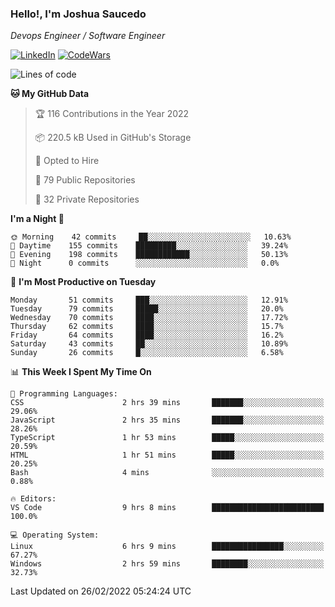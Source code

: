 ### Hello!, I'm Joshua Saucedo
*Devops Engineer / Software Engineer*  

[![LinkedIn](https://img.shields.io/badge/LinkedIn-0073b1?logo=linkedin&style=flat-square&logoColor=white)](https://www.linkedin.com/in/joshua-nathanael-saucedo-uriarte-bb0336169/)
[![CodeWars](https://www.codewars.com/users/joshuansu0897/badges/micro)](https://www.codewars.com/users/joshuansu0897)

<!--START_SECTION:waka-->
![Lines of code](https://img.shields.io/badge/From%20Hello%20World%20I%27ve%20Written-2%20Million%20lines%20of%20code-blue)

**🐱 My GitHub Data** 

> 🏆 116 Contributions in the Year 2022
 > 
> 📦 220.5 kB Used in GitHub's Storage 
 > 
> 💼 Opted to Hire
 > 
> 📜 79 Public Repositories 
 > 
> 🔑 32 Private Repositories  
 > 
**I'm a Night 🦉** 

```text
🌞 Morning    42 commits     ██░░░░░░░░░░░░░░░░░░░░░░░   10.63% 
🌆 Daytime    155 commits    █████████░░░░░░░░░░░░░░░░   39.24% 
🌃 Evening    198 commits    ████████████░░░░░░░░░░░░░   50.13% 
🌙 Night      0 commits      ░░░░░░░░░░░░░░░░░░░░░░░░░   0.0%

```
📅 **I'm Most Productive on Tuesday** 

```text
Monday       51 commits     ███░░░░░░░░░░░░░░░░░░░░░░   12.91% 
Tuesday      79 commits     █████░░░░░░░░░░░░░░░░░░░░   20.0% 
Wednesday    70 commits     ████░░░░░░░░░░░░░░░░░░░░░   17.72% 
Thursday     62 commits     ████░░░░░░░░░░░░░░░░░░░░░   15.7% 
Friday       64 commits     ████░░░░░░░░░░░░░░░░░░░░░   16.2% 
Saturday     43 commits     ██░░░░░░░░░░░░░░░░░░░░░░░   10.89% 
Sunday       26 commits     █░░░░░░░░░░░░░░░░░░░░░░░░   6.58%

```


📊 **This Week I Spent My Time On** 

```text
💬 Programming Languages: 
CSS                      2 hrs 39 mins       ███████░░░░░░░░░░░░░░░░░░   29.06% 
JavaScript               2 hrs 35 mins       ███████░░░░░░░░░░░░░░░░░░   28.26% 
TypeScript               1 hr 53 mins        █████░░░░░░░░░░░░░░░░░░░░   20.59% 
HTML                     1 hr 51 mins        █████░░░░░░░░░░░░░░░░░░░░   20.25% 
Bash                     4 mins              ░░░░░░░░░░░░░░░░░░░░░░░░░   0.88%

🔥 Editors: 
VS Code                  9 hrs 8 mins        █████████████████████████   100.0%

💻 Operating System: 
Linux                    6 hrs 9 mins        ████████████████░░░░░░░░░   67.27% 
Windows                  2 hrs 59 mins       ████████░░░░░░░░░░░░░░░░░   32.73%

```


 Last Updated on 26/02/2022 05:24:24 UTC
<!--END_SECTION:waka-->
